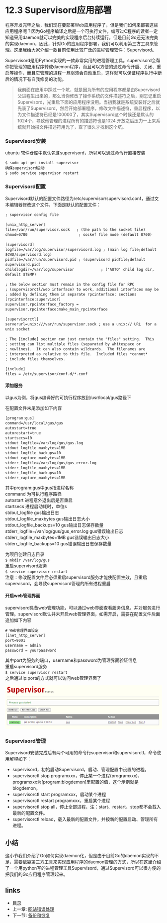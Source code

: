 # 12.3 Supervisord应用部署
程序开发完毕之后，我们现在要部署Web应用程序了，但是我们如何来部署这些应用程序呢？因为Go程序编译之后是一个可执行文件，编写过C程序的读者一定知道采用daemon就可以完美的实现程序后台持续运行，但是目前Go还无法完美的实现daemon，因此，针对Go的应用程序部署，我们可以利用第三方工具来管理。这里我给大家介绍一款目前使用比较广泛的进程管理软件：Supervisord。

Supervisord是用Python实现的一款非常实用的进程管理工具。supervisord会帮你把管理的应用程序转成daemon程序，而且可以方便的通过命令开启、关闭、重启等操作，而且它管理的进程一旦崩溃会自动重启，这样就可以保证程序执行中断后的情况下有自我修复的功能。

>我前面在应用中踩过一个坑，就是因为所有的应用程序都是由Supervisord父进程生出来的，那么当你修改了操作系统的文件描述符之后，别忘记重启Supervisord，光重启下面的应用程序没用。当初我就是系统安装好之后就先装了Supervisord，然后开始部署程序，修改文件描述符，重启程序，以为文件描述符已经是100000了，其实Supervisord这个时候还是默认的1024个，导致他管理的进程所有的描述符也是1024.开放之后压力一上来系统就开始报文件描述符用光了，查了很久才找到这个坑。

### Supervisord安装
ubuntu 软件仓库中默认包含supervisord，所以可以通过命令行直接安装   

	$ sudo apt-get install supervisor
	确保supervisord启动
	$ sudo service supervisor restart
### Supervisord配置
Supervisord默认的配置文件路径为/etc/supervisor/supervisord.conf，通过文本编辑器修改这个文件，下面是默认的配置文件：

	; supervisor config file

	[unix_http_server]
	file=/var/run/supervisor.sock   ; (the path to the socket file)
	chmod=0700                       ; sockef file mode (default 0700)

	[supervisord]
    logfile=/var/log/supervisor/supervisord.log ; (main log file;default $CWD/supervisord.log)
	pidfile=/var/run/supervisord.pid ; (supervisord pidfile;default supervisord.pid)
	childlogdir=/var/log/supervisor            ; ('AUTO' child log dir, default $TEMP)

	; the below section must remain in the config file for RPC
	; (supervisorctl/web interface) to work, additional interfaces may be
	; added by defining them in separate rpcinterface: sections
	[rpcinterface:supervisor]
	supervisor.rpcinterface_factory = supervisor.rpcinterface:make_main_rpcinterface

	[supervisorctl]
	serverurl=unix:///var/run/supervisor.sock ; use a unix:// URL  for a unix socket

	; The [include] section can just contain the "files" setting.  This
	; setting can list multiple files (separated by whitespace or
	; newlines).  It can also contain wildcards.  The filenames are
	; interpreted as relative to this file.  Included files *cannot*
	; include files themselves.

	[include]
	files = /etc/supervisor/conf.d/*.conf

####  添加服务
以gus为例，将gus编译好的可执行程序放到/usr/local/gus路径下   

在配置文件末尾添加如下内容

	[program:gus]
	command=/usr/local/gus/gus
	autostart=true
	autorestart=true
	startsecs=10
	stdout_logfile=/var/log/gus/gus.log
	stdout_logfile_maxbytes=1MB
	stdout_logfile_backups=10
	stdout_capture_maxbytes=1MB
	stderr_logfile=/var/log/gus/gus_error.log
	stderr_logfile_maxbytes=1MB
	stderr_logfile_backups=10
	stderr_capture_maxbytes=1MB

其中program:gus中gus指进程名称   
command 为可执行程序路径   
autostart 进程意外退出后是否重启   
startsecs 进程启动耗时，单位s  
stdout_logfile gus输出日志   
stdout_logfile_maxbytes gus输出日志大小   
stdout_logfile_backups=10 gus输出日志保存数量   
stderr_logfile=/var/log/gus/gus_error.log   gus错误输出日志   
stderr_logfile_maxbytes=1MB   gus错误输出日志大小   
stderr_logfile_backups=10   gus错误输出日志保存数量 

为项目创建日志目录   
`$ mkdir /var/log/gus`   
重启supervisord服务   
`$ service supervisor restart`   
注意：修改配置文件后必须重启supervisord服务才能使配置生效，且重启supervisord，会导致supervisord管理的所有进程重启   


####  开启web管理界面
supervisord具备web管理功能，可以通过web界面查看服务信息，并对服务进行管理。supervisord默认并未开启web管理界面，如需开启，需要在配置文件后面追加如下内容   

	# Web管理界面设定   
	[inet_http_server]
	port=9001
	username = admin
	password = yourpassword

其中port为服务的端口，username和password为管理界面验证信息  
重启supervisord服务   
`$ service supervisor restart`   
之后通过ip:port的方式就可以访问web管理界面了   

![](images/12.3.supervisorweb.png)

### Supervisord管理
Supervisord安装完成后有两个可用的命令行supervisor和supervisorctl，命令使用解释如下：

- supervisord，初始启动Supervisord，启动、管理配置中设置的进程。
- supervisorctl stop programxxx，停止某一个进程(programxxx)，programxxx为[program:blogdemon]里配置的值，这个示例就是blogdemon。
- supervisorctl start programxxx，启动某个进程
- supervisorctl restart programxxx，重启某个进程
- supervisorctl stop all，停止全部进程，注：start、restart、stop都不会载入最新的配置文件。
- supervisorctl reload，载入最新的配置文件，并按新的配置启动、管理所有进程。

## 小结
这小节我们介绍了Go如何实现daemon化，但是由于目前Go的daemon实现的不足，需要依靠第三方工具来实现应用程序的daemon管理的方式，所以在这里介绍了一个用python写的进程管理工具Supervisord，通过Supervisord可以很方便的把我们的Go应用程序管理起来。


## links
   * [目录](<preface.md>)
   * 上一章: [网站错误处理](<12.2.md>)
   * 下一节: [备份和恢复](<12.4.md>)
